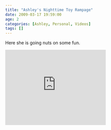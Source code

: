 ```yaml
---
title: "Ashley's Nighttime Toy Rampage"
date: 2009-03-17 19:59:00
age: 2
categories: [Ashley, Personal, Videos]
tags: []
---
```



Here she is going nuts on some fun.
<iframe height="240" src="https://skydrive.live.com/embed?cid=F443C8FEC5D6FFCE&amp;resid=F443C8FEC5D6FFCE%21195&amp;authkey=AOpMhCNmpafisgs" frameborder="0" width="320" scrolling="no"></iframe>

